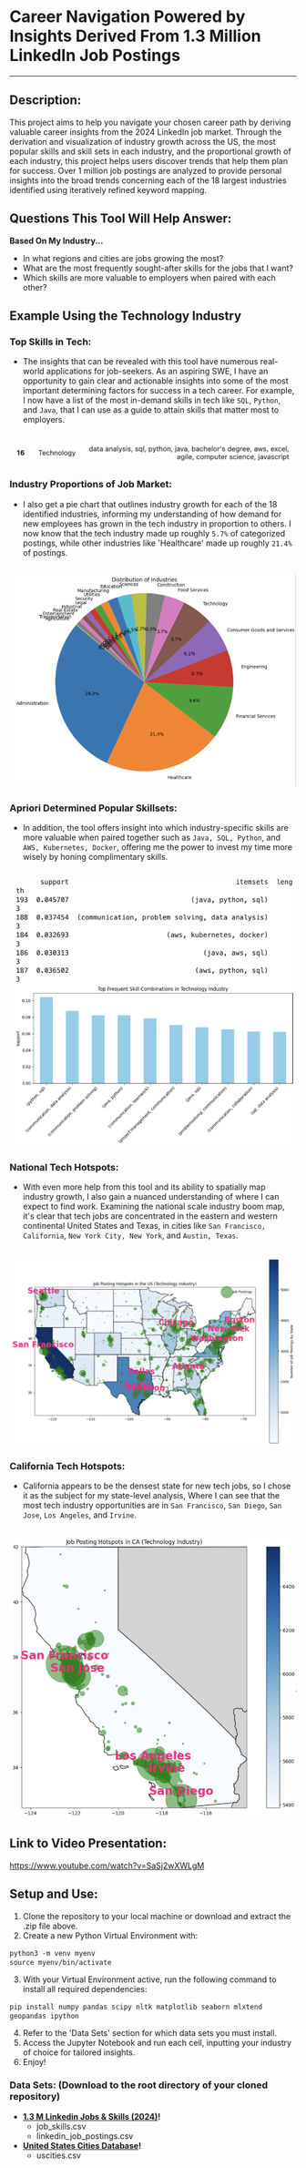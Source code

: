 # Career Navigation Powered by Insights Derived From 1.3 Million LinkedIn Job Postings
---

## Description:
This project aims to help you navigate your chosen career path by deriving valuable career insights from the 2024 LinkedIn job market. Through the derivation and visualization of industry growth across the US, the most popular skills and skill sets in each industry, and the proportional growth of each industry, this project helps users discover trends that help them plan for success. Over 1 million job postings are analyzed to provide personal insights into the broad trends concerning each of the 18 largest industries identified using iteratively refined keyword mapping.

## Questions This Tool Will Help Answer:
**Based On My Industry...**
- In what regions and cities are jobs growing the most?
- What are the most frequently sought-after skills for the jobs that I want?
- Which skills are more valuable to employers when paired with each other?

## Example Using the Technology Industry
### Top Skills in Tech:
- The insights that can be revealed with this tool have numerous real-world applications for job-seekers. As an aspiring SWE, I have an opportunity to gain clear and actionable insights into some of the most important determining factors for success in a tech career. For example, I now have a list of the most in-demand skills in tech like `SQL`, `Python`, and `Java`, that I can use as a guide to attain skills that matter most to employers.

![Top Tech Skills](./Graphs/techSkills.png)
---
### Industry Proportions of Job Market:
- I also get a pie chart that outlines industry growth for each of the 18 identified industries, informing my understanding of how demand for new employees has grown in the tech industry in proportion to others. I now know that the tech industry made up roughly `5.7%` of categorized postings, while other industries like 'Healthcare' made up roughly `21.4%` of postings.

![Pie Chart](./Graphs/pie.png)
---
### Apriori Determined Popular Skillsets:
- In addition, the tool offers insight into which industry-specific skills are more valuable when paired together such as `Java, SQL, Python`, and `AWS, Kubernetes, Docker`, offering me the power to invest my time more wisely by honing complimentary skills.

![Apriori](./Graphs/techApriori.png)
---
### National Tech Hotspots:
-  With even more help from this tool and its ability to spatially map industry growth, I also gain a nuanced understanding of where I can expect to find work. Examining the national scale industry boom map, it's clear that tech jobs are concentrated in the eastern and western continental United States and Texas, in cities like `San Francisco, California`, `New York City, New York`, and `Austin, Texas`.

![National Hotspots](./Graphs/UShotspots.png)
---
### California Tech Hotspots:
- California appears to be the densest state for new tech jobs, so I chose it as the subject for my state-level analysis, Where I can see that the most tech industry opportunities are in `San Francisco`, `San Diego`, `San Jose`, `Los Angeles`, and `Irvine`.

![California Hotspots](./Graphs/CAhotspots.png)
---

## Link to Video Presentation:
https://www.youtube.com/watch?v=SaSj2wXWLgM

## Setup and Use:
1. Clone the repository to your local machine or download and extract the .zip file above.
2. Create a new Python Virtual Environment with:

```
python3 -m venv myenv
source myenv/bin/activate
```
3. With your Virtual Environment active, run the following command to install all required dependencies:
```
pip install numpy pandas scipy nltk matplotlib seaborn mlxtend geopandas ipython
```
4. Refer to the 'Data Sets' section for which data sets you must install.
5. Access the Jupyter Notebook and run each cell, inputting your industry of choice for tailored insights.
6. Enjoy!

### Data Sets: (Download to the root directory of your cloned repository)
- **[1.3 M Linkedin Jobs & Skills (2024)](https://www.kaggle.com/datasets/asaniczka/1-3m-linkedin-jobs-and-skills-2024)!**
    - job_skills.csv
    - linkedin_job_postings.csv
- **[United States Cities Database](https://simplemaps.com/data/us-cities)!**
    - uscities.csv
